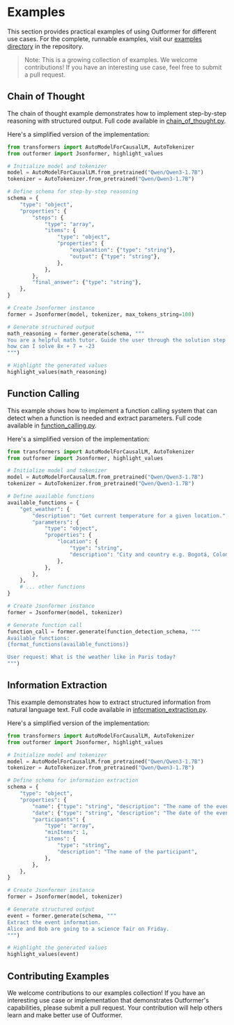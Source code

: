 # Examples

This section provides practical examples of using Outformer for different use cases. For the complete, runnable examples, visit our [examples directory](https://github.com/milistu/outformer/tree/main/examples) in the repository.

> Note: This is a growing collection of examples. We welcome contributions! If you have an interesting use case, feel free to submit a pull request.

## Chain of Thought

The chain of thought example demonstrates how to implement step-by-step reasoning with structured output. Full code available in [chain_of_thought.py](https://github.com/milistu/outformer/blob/main/examples/chain_of_thought.py).

Here's a simplified version of the implementation:

```python
from transformers import AutoModelForCausalLM, AutoTokenizer
from outformer import Jsonformer, highlight_values

# Initialize model and tokenizer
model = AutoModelForCausalLM.from_pretrained("Qwen/Qwen3-1.7B")
tokenizer = AutoTokenizer.from_pretrained("Qwen/Qwen3-1.7B")

# Define schema for step-by-step reasoning
schema = {
    "type": "object",
    "properties": {
        "steps": {
            "type": "array",
            "items": {
                "type": "object",
                "properties": {
                    "explanation": {"type": "string"},
                    "output": {"type": "string"},
                },
            },
        },
        "final_answer": {"type": "string"},
    },
}

# Create Jsonformer instance
former = Jsonformer(model, tokenizer, max_tokens_string=100)

# Generate structured output
math_reasoning = former.generate(schema, """
You are a helpful math tutor. Guide the user through the solution step by step.
how can I solve 8x + 7 = -23
""")

# Highlight the generated values
highlight_values(math_reasoning)
```

## Function Calling

This example shows how to implement a function calling system that can detect when a function is needed and extract parameters. Full code available in [function_calling.py](https://github.com/milistu/outformer/blob/main/examples/function_calling.py).

Here's a simplified version of the implementation:

```python
from transformers import AutoModelForCausalLM, AutoTokenizer
from outformer import Jsonformer, highlight_values

# Initialize model and tokenizer
model = AutoModelForCausalLM.from_pretrained("Qwen/Qwen3-1.7B")
tokenizer = AutoTokenizer.from_pretrained("Qwen/Qwen3-1.7B")

# Define available functions
available_functions = {
    "get_weather": {
        "description": "Get current temperature for a given location.",
        "parameters": {
            "type": "object",
            "properties": {
                "location": {
                    "type": "string",
                    "description": "City and country e.g. Bogotá, Colombia",
                },
            },
        },
    },
    # ... other functions
}

# Create Jsonformer instance
former = Jsonformer(model, tokenizer)

# Generate function call
function_call = former.generate(function_detection_schema, """
Available functions:
{format_functions(available_functions)}

User request: What is the weather like in Paris today?
""")
```

## Information Extraction

This example demonstrates how to extract structured information from natural language text. Full code available in [information_extraction.py](https://github.com/milistu/outformer/blob/main/examples/information_extraction.py).

Here's a simplified version of the implementation:

```python
from transformers import AutoModelForCausalLM, AutoTokenizer
from outformer import Jsonformer, highlight_values

# Initialize model and tokenizer
model = AutoModelForCausalLM.from_pretrained("Qwen/Qwen3-1.7B")
tokenizer = AutoTokenizer.from_pretrained("Qwen/Qwen3-1.7B")

# Define schema for information extraction
schema = {
    "type": "object",
    "properties": {
        "name": {"type": "string", "description": "The name of the event"},
        "date": {"type": "string", "description": "The date of the event"},
        "participants": {
            "type": "array",
            "minItems": 1,
            "items": {
                "type": "string",
                "description": "The name of the participant",
            },
        },
    },
}

# Create Jsonformer instance
former = Jsonformer(model, tokenizer)

# Generate structured output
event = former.generate(schema, """
Extract the event information.
Alice and Bob are going to a science fair on Friday.
""")

# Highlight the generated values
highlight_values(event)
```

## Contributing Examples

We welcome contributions to our examples collection! If you have an interesting use case or implementation that demonstrates Outformer's capabilities, please submit a pull request.
Your contribution will help others learn and make better use of Outformer. 